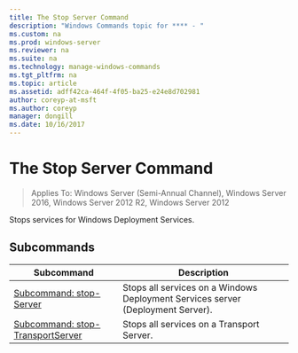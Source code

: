 ```yaml
---
title: The Stop Server Command
description: "Windows Commands topic for **** - "
ms.custom: na
ms.prod: windows-server
ms.reviewer: na
ms.suite: na
ms.technology: manage-windows-commands
ms.tgt_pltfrm: na
ms.topic: article
ms.assetid: adff42ca-464f-4f05-ba25-e24e8d702981
author: coreyp-at-msft
ms.author: coreyp
manager: dongill
ms.date: 10/16/2017
---
```

# The Stop Server Command

>Applies To: Windows Server (Semi-Annual Channel), Windows Server 2016, Windows Server 2012 R2, Windows Server 2012

Stops services for Windows Deployment Services.
## Subcommands
|Subcommand|Description|
|-------|--------|
|[Subcommand: stop-Server](subcommand-stop-server.md)|Stops all services on a Windows Deployment Services server (Deployment Server).|
|[Subcommand: stop-TransportServer](subcommand-stop-transportserver.md)|Stops all services on a Transport Server.|
